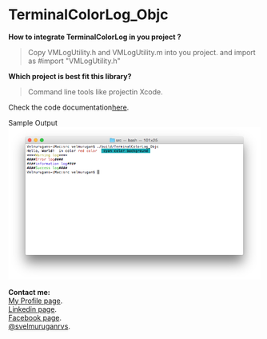 # **TerminalColorLog_Objc**

**How to integrate TerminalColorLog in you project ?**
> Copy VMLogUtility.h and VMLogUtility.m into you project. and import as #import "VMLogUtility.h" 

**Which project is best fit this library?**
> Command line tools like projectin Xcode.

Check the code documentation<a href="http://doc.colorlog.iosvelmurugan.com/index.html" target="_blank">here</a>. <br>


Sample Output<br>
![Sample output](/ScreenShot/SampleOutput.png?raw=true "Sample Output")<br>

**Contact me:**<br>
<a href="http://iosvelmurugan.com" target="_blank">My Profile page</a>.<br>
<a href="https://in.linkedin.com/in/svelmuruganrvs" target="_blank">Linkedin page</a>.<br>
<a href="https://www.facebook.com/svelmuruganrvs" target="_blank">Facebook page</a>.<br>
<a href="https://twitter.com/svelmuruganrvs" target="_blank">@svelmuruganrvs</a>.<br>
